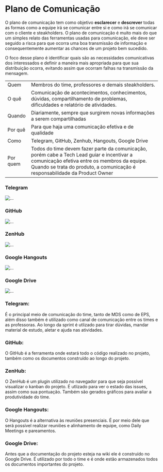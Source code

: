 # Plano de Comunicação 

<p>O plano de comunicação tem como objetivo <b>esclarecer</b> e <b>descrever</b> todas as formas como a equipe irá se comunicar entre si e como irá se comunicar com o cliente e steakholders. O plano de comunicação é muito mais do que um simples relato das ferramentas usadas para comunicação, ele deve ser seguido a risca para que ocorra uma boa transmissão de informação e consequentemente aumentar as chances de um projeto bem sucedido. </p>
<p>O foco desse plano é identificar quais são as necessidades comunicativas dos interessados e definir a maneira mais apropriada para que sua distribuição ocorra, evitando assim que ocorram falhas na transmissão da mensagem. </p>

    
||  |
|---------------|--|
|Quem| Membros do time, professores e demais steakholders.|
|O quê| Comunicação de acontecimentos, conhecimentos, dúvidas, compartilhamento de problemas, dificuldades e relatório de atividades.|
|Quando| Diariamente, sempre que surgirem novas informações a serem compartilhadas|
|Por quê| Para que haja uma comunicação efetiva e de qualidade|
|Como| Telegram, GitHub, Zenhub, Hangouts, Google Drive  |
|Por quem| Todos do time devem fazer parte da comunicação, porém cabe a Tech Lead guiar e incentivar a comunicação efetiva entre os membros da equipe. Quando se trata do produto, a comunicação é responsabilidade da Product Owner|



<div class="comunications-imgs">
    <div class="images-info">
        <h3>Telegram</h3>
        <img src="../assets/imgs/comunication/telegram.png" alt="..." class="img-thumbnail image">
    </div>
    <div class="images-info">
        <h3>GitHub</h3>
        <img src="../assets/imgs/comunication/github.png" alt="..." class="img-thumbnail image">
    </div>
    <div class="images-info">
        <h3>ZenHub</h3>
        <img src="../assets/imgs/comunication/zenhub.png" alt="..." class="img-thumbnail image">
    </div>
    <div class="images-info">
        <h3>Google Hangouts</h3>
        <img src="../assets/imgs/comunication/hangouts.png" alt="..." class="img-thumbnail image">
    </div>
    <div class="images-info">
        <h3>Google Drive</h3>
        <img src="../assets/imgs/comunication/drive.png" alt="..." class="img-thumbnail image">
    </div>
</div>

### Telegram: 

<p>É o principal meio de comunicação do time, tanto de MDS como de EPS, além disso também é utilizado como canal de comunicação entre os times e as professoras. Ao longo da sprint é utlizado para tirar dúvidas, mandar material de estudo, aletar e ajuda nas atividades.</p>

### GitHub:

<p>O GitHub é a ferramenta onde estará todo o código realizado no projeto, também como os documentos construído ao longo do projeto.</p>

### ZenHub:

<p>O ZenHub é um plugin utilizado no navegador para que seja possível visualizar o kanban do projeto. É utlizado para ver o estado das issues, assim como sua pontuação. Também são gerados gráficos para avaliar a produtividade do time.</p>

### Google Hangouts:

<p>O Hangouts é a alternativa às reuniões presenciais. É por meio dele que será possível realizar reuniões e alinhamento de equipe, como Daily Meetings e pareamentos. </p>

### Google Drive:

<p>Antes que a documentação do projeto esteja na wiki ele é construído no Google Drive. É utilizado por todo o time e é onde estão armazenados todos os documentos importantes do projeto.</p>